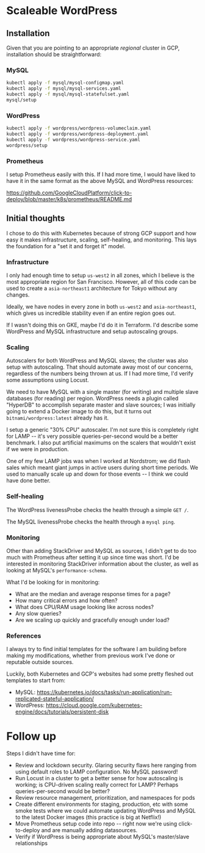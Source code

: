 # Scaleable WordPress

## Installation

Given that you are pointing to an appropriate *regional* cluster in GCP, installation should be straightforward:

### MySQL
```bash
kubectl apply -f mysql/mysql-configmap.yaml
kubectl apply -f mysql/mysql-services.yaml
kubectl apply -f mysql/mysql-statefulset.yaml
mysql/setup
```

### WordPress
```bash
kubectl apply -f wordpress/wordpress-volumeclaim.yaml
kubectl apply -f wordpress/wordpress-deployment.yaml
kubectl apply -f wordpress/wordpress-service.yaml
wordpress/setup
```
### Prometheus

I setup Prometheus easily with this. If I had more time, I would have liked to have it in the same format as the above MySQL and WordPress resources:

https://github.com/GoogleCloudPlatform/click-to-deploy/blob/master/k8s/prometheus/README.md

## Initial thoughts

I chose to do this with Kubernetes because of strong GCP support and how easy it makes infrastructure, scaling, self-healing, and monitoring. This lays the foundation for a "set it and forget it" model.

### Infrastructure

I only had enough time to setup `us-west2` in all zones, which I believe is the most appropriate region for San Francisco. However, all of this code can be used to create a `asia-northeast1` architecture for Tokyo without any changes.

Ideally, we have nodes in every zone in both `us-west2` and `asia-northeast1`, which gives us incredible stability even if an entire region goes out.

If I wasn't doing this on GKE, maybe I'd do it in Terraform. I'd describe some WordPress and MySQL infrastructure and setup autoscaling groups.

### Scaling

Autoscalers for both WordPress and MySQL slaves; the cluster was also setup with autoscaling. That should automate away most of our concerns, regardless of the numbers being thrown at us. If I had more time, I'd verify some assumptions using Locust.

We need to have MySQL with a single master (for writing) and multiple slave databases (for reading) per region. WordPress needs a plugin called "HyperDB" to accomplish separate master and slave sources; I was initially going to extend a Docker image to do this, but it turns out `bitnami/wordpress:latest` already has it.

I setup a generic "30% CPU" autoscaler. I'm not sure this is completely right for LAMP -- it's very possible queries-per-second would be a better benchmark. I also put artificial maximums on the scalers that wouldn't exist if we were in production.

One of my few LAMP jobs was when I worked at Nordstrom; we did flash sales which meant giant jumps in active users during short time periods. We used to manually scale up and down for those events -- I think we could have done better.

### Self-healing

The WordPress livenessProbe checks the health through a simple `GET /`.

The MySQL livenessProbe checks the health through a `mysql ping`.

### Monitoring

Other than adding StackDriver and MySQL as sources, I didn't get to do too much with Prometheus after setting it up since time was short. I'd be interested in monitoring StackDriver information about the cluster, as well as looking at MySQL's `performance-schema`.

What I'd be looking for in monitoring:

- What are the median and average response times for a page?
- How many critical errors and how often?
- What does CPU/RAM usage looking like across nodes?
- Any slow queries?
- Are we scaling up quickly and gracefully enough under load?

### References

I always try to find initial templates for the software I am building before making my modifications, whether from previous work I've done or reputable outside sources.

Luckily, both Kubernetes and GCP's websites had some pretty fleshed out templates to start from:

- MySQL: https://kubernetes.io/docs/tasks/run-application/run-replicated-stateful-application/
- WordPress: https://cloud.google.com/kubernetes-engine/docs/tutorials/persistent-disk

# Follow up

Steps I didn't have time for:

- Review and lockdown security. Glaring security flaws here ranging from using default roles to LAMP configuration. No MySQL password!
- Run Locust in a cluster to get a better sense for how autoscaling is working; is CPU-driven scaling really correct for LAMP? Perhaps queries-per-second would be better?
- Review resource management, prioritization, and namespaces for pods
- Create different environments for staging, production, etc with some smoke tests where we could automate updating WordPress and MySQL to the latest Docker images (this practice is big at Netflix!)
- Move Prometheus setup code into repo -- right now we're using click-to-deploy and are manually adding datasources.
- Verify if WordPress is being appropriate about MySQL's master/slave relationships
